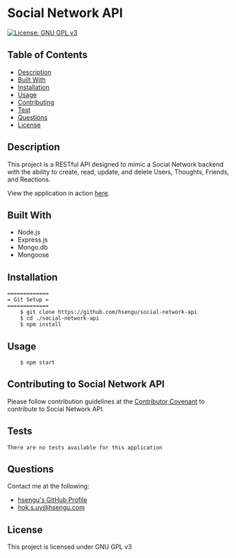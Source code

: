 # Social Network API
[![License: GNU GPL v3](https://img.shields.io/badge/License-GNU%20GPL%20v3-blue.svg)](https://www.gnu.org/licenses/gpl-3.0)

## Table of Contents
* [Description](#description)
* [Built With](#built-with)
* [Installation](#installation)
* [Usage](#usage)
* [Contributing](#contributing-to-social-network-api)
* [Test](#test)
* [Questions](#questions)
* [License](#license)

## Description
This project is a RESTful API designed to mimic a Social Network backend with the ability to create, read, update, and delete Users, Thoughts, Friends, and Reactions.

View the application in action [here](https://drive.google.com/file/d/1ot8Rrw7PJ9Zy21hIqzCJuw516o5nGdnO/view?usp=sharing).

## Built With
- Node.js
- Express.js
- Mongo.db
- Mongoose

## Installation
    =============
    = Git Setup =
    =============
        $ git clone https://github.com/hsengu/social-network-api
        $ cd ./social-network-api
        $ npm install

## Usage
        $ npm start

## Contributing to Social Network API
Please follow contribution guidelines at the [Contributor Covenant](https://www.contributor-covenant.org/version/2/1/code_of_conduct/) to contribute to Social Network API.

## Tests
    There are no tests available for this application

## Questions
Contact me at the following:
- [hsengu's GitHub Profile](https://github.com/hsengu)
- hok.s.uy@hsengu.com

## License
This project is licensed under GNU GPL v3